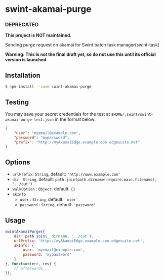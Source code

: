 # swint-akamai-purge
### DEPRECATED
**This project is NOT maintained.**

Sending purge request on akamai for Swint batch task manager(swint-task)

**Warning: This is not the final draft yet, so do not use this until its official version is launched**

## Installation
```sh
$ npm install --save swint-akamai-purge
```

## Testing
You may save your secret credentials for the test at `$HOME/.swint/swint-akamai-purge-test.json` in the format below:
```json
{
	"user": "myemail@example.com",
	"password": "mypassword",
	"prefix": "http://myAkamaiEdge.example.com.edgesuite.net"
}
```

## Options
* `urlPrefix`: `String`, default: `'http://www.example.com'`
* `dir` : `String`, default: `path.join(path.dirname(require.main.filename), '../out')`
* `walkOption` : `Object`, default: `{}`
* `akInfo`
  * `user` : `String`, default: `'user'`
  * `password` : `String`, default: `'password'`

## Usage
```javascript
swintAkamaiPurge({
	dir: path.join(__dirname, '../out'),
	urlPrefix: 'http://myAkamaiEdge.example.com.edgesuite.net',
	akInfo: {
		user: 'myemail@example.com',
		password: 'mypassword'
	}
}, function(err, res) {
	// afterwards...
});
```
